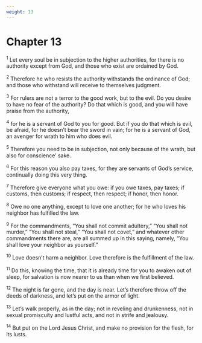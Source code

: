 ```yaml
---
weight: 13
---
```


# Chapter 13

<sup>1</sup> Let every soul be in subjection to the higher authorities, for there is no authority except from God, and those who exist are ordained by God. 

<sup>2</sup> Therefore he who resists the authority withstands the ordinance of God; and those who withstand will receive to themselves judgment. 

<sup>3</sup> For rulers are not a terror to the good work, but to the evil. Do you desire to have no fear of the authority? Do that which is good, and you will have praise from the authority, 

<sup>4</sup> for he is a servant of God to you for good. But if you do that which is evil, be afraid, for he doesn’t bear the sword in vain; for he is a servant of God, an avenger for wrath to him who does evil. 

<sup>5</sup> Therefore you need to be in subjection, not only because of the wrath, but also for conscience’ sake. 

<sup>6</sup> For this reason you also pay taxes, for they are servants of God’s service, continually doing this very thing. 

<sup>7</sup> Therefore give everyone what you owe: if you owe taxes, pay taxes; if customs, then customs; if respect, then respect; if honor, then honor. 

<sup>8</sup> Owe no one anything, except to love one another; for he who loves his neighbor has fulfilled the law. 

<sup>9</sup> For the commandments, “You shall not commit adultery,” “You shall not murder,” “You shall not steal,” “You shall not covet,” and whatever other commandments there are, are all summed up in this saying, namely, “You shall love your neighbor as yourself.” 

<sup>10</sup> Love doesn’t harm a neighbor. Love therefore is the fulfillment of the law. 

<sup>11</sup> Do this, knowing the time, that it is already time for you to awaken out of sleep, for salvation is now nearer to us than when we first believed. 

<sup>12</sup> The night is far gone, and the day is near. Let’s therefore throw off the deeds of darkness, and let’s put on the armor of light. 

<sup>13</sup> Let’s walk properly, as in the day; not in reveling and drunkenness, not in sexual promiscuity and lustful acts, and not in strife and jealousy. 

<sup>14</sup> But put on the Lord Jesus Christ, and make no provision for the flesh, for its lusts. 


